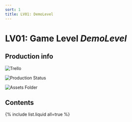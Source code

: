 ```yaml
---
sort: 1
title: LV01: DemoLevel
---
```


# LV01: Game Level *DemoLevel*

## Production info

![Trello](url)

![Production Status](url)

![Assets Folder](url)

## Contents

{% include list.liquid all=true %}

